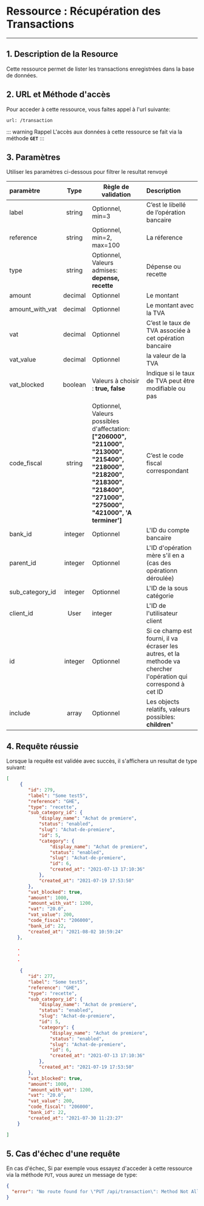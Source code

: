 # Ressource : Récupération des Transactions

---

## 1. Description de la Resource

Cette ressource permet de lister les transactions enregistrées dans la base de données.

## 2. URL et Méthode d'accès

Pour acceder à cette ressource, vous faites appel à l'url suivante:

```
url: /transaction

```

::: warning Rappel
L'accès aux données à cette ressource se fait via la méthode **`GET`**
:::

## 3. Paramètres
Utiliser les paramètres ci-dessous pour filtrer le resultat renvoyé

| paramètre | Type | Règle de validation | Description |
| :------------ | :------: | ----------------------------------------------------------------------------------------------------------------------------------------------------------------------------------- | :---------------------------------------------------- |
| label | string | Optionnel, min=3 | C’est le libellé de l’opération bancaire |
| reference | string | Optionnel, min=2, max=100 | La réference |
| type | string | Optionnel, Valeurs admises:<br> **depense, recette** | Dépense ou recette |
| amount | decimal | Optionnel | Le montant |
| amount_with_vat | decimal | Optionnel | Le montant avec la TVA |
| vat | decimal | Optionnel | C’est le taux de TVA associée à cet opération bancaire |
| vat_value | decimal | Optionnel | la valeur de la TVA |
| vat_blocked | boolean | Valeurs à choisir : **true, false** | Indique si le taux de TVA peut être modifiable ou pas |
| code_fiscal | string | Optionnel, <br> Valeurs possibles d'affectation: **["206000", "211000", "213000", "215400", "218000", "218200", "218300", "218400", "271000", "275000", "421000", 'A terminer']** | C’est le code fiscal correspondant |
| bank_id | integer | Optionnel | L'ID du compte bancaire |
| parent_id | integer | Optionnel | L'ID d'opération mère s'il en a (cas des opérationn déroulée) |
| sub_category_id | integer| Optionnel| L'ID de la sous catégorie|
| client_id | User| integer| L'ID de l'utilisateur client|
| id | integer| Optionnel| Si ce champ est fourni, il va écraser les autres, et la methode va chercher l'opération qui correspond à cet ID|
| include | array| Optionnel| Les objects relatifs, valeurs possibles: **children**"|


## 4. Requête réussie

Lorsque la requête est validée avec succès, il s'affichera un resultat de type suivant:

```json
[
     {
        "id": 279,
        "label": "Some test5",
        "reference": "GHE",
        "type": "recette",
        "sub_category_id": {
            "display_name": "Achat de premiere",
            "status": "enabled",
            "slug": "Achat-de-premiere",
            "id": 5,
            "category": {
                "display_name": "Achat de premiere",
                "status": "enabled",
                "slug": "Achat-de-premiere",
                "id": 6,
                "created_at": "2021-07-13 17:10:36"
            },
            "created_at": "2021-07-19 17:53:50"
        },
        "vat_blocked": true,
        "amount": 1000,
        "amount_with_vat": 1200,
        "vat": "20.0",
        "vat_value": 200,
        "code_fiscal": "206000",
        "bank_id": 22,
        "created_at": "2021-08-02 10:59:24"
    },

    .
    .
    .

     {
        "id": 277,
        "label": "Some test5",
        "reference": "GHE",
        "type": "recette",
        "sub_category_id": {
            "display_name": "Achat de premiere",
            "status": "enabled",
            "slug": "Achat-de-premiere",
            "id": 5,
            "category": {
                "display_name": "Achat de premiere",
                "status": "enabled",
                "slug": "Achat-de-premiere",
                "id": 6,
                "created_at": "2021-07-13 17:10:36"
            },
            "created_at": "2021-07-19 17:53:50"
        },
        "vat_blocked": true,
        "amount": 1000,
        "amount_with_vat": 1200,
        "vat": "20.0",
        "vat_value": 200,
        "code_fiscal": "206000",
        "bank_id": 22,
        "created_at": "2021-07-30 11:23:27"
    }

]

```

## 5. Cas d'échec d'une requête

En cas d'échec, Si par exemple vous essayez d'acceder à cette ressource via la méthode `PUT`, vous aurez un message de type:

```json
{
  "error": "No route found for \"PUT /api/transaction\": Method Not Allowed (Allow: POST, GET)"
}
```
